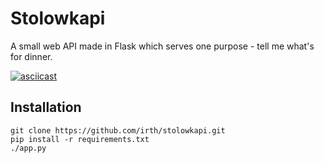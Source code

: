 # Stolowkapi

A small web API made in Flask which serves one purpose - tell me what's for dinner.

[![asciicast](https://asciinema.org/a/co56m9ljzqn0s5oltbq9cqqs2.png)](https://asciinema.org/a/co56m9ljzqn0s5oltbq9cqqs2)

## Installation
```
git clone https://github.com/irth/stolowkapi.git
pip install -r requirements.txt
./app.py
```
